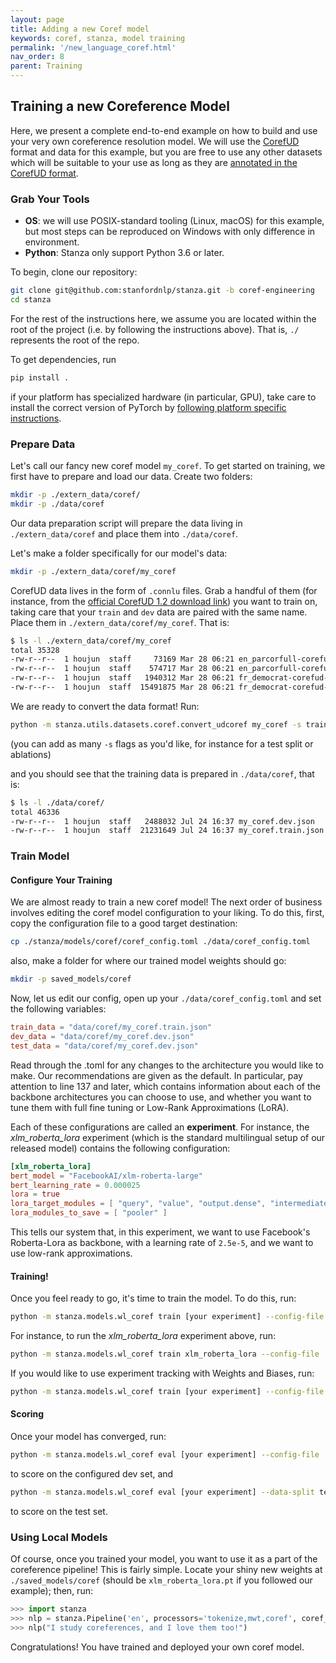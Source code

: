 ```yaml
---
layout: page
title: Adding a new Coref model
keywords: coref, stanza, model training
permalink: '/new_language_coref.html'
nav_order: 8
parent: Training
---
```


## Training a new Coreference Model

Here, we present a complete end-to-end example on how to build and use your very own coreference resolution model. We will use the [CorefUD](https://ufal.mff.cuni.cz/corefud) format and data for this example, but you are free to use any other datasets which will be suitable to your use as long as they are [annotated in the CorefUD format](https://ufal.mff.cuni.cz/~popel/corefud-1.0/corefud-1.0-format.pdf).

### Grab Your Tools

- **OS**: we will use POSIX-standard tooling (Linux, macOS) for this example, but most steps can be reproduced on Windows with only difference in environment.
- **Python**: Stanza only support Python 3.6 or later.

To begin, clone our repository:

<!-- TODO CHANGE THIS TO DEV UPON RELEASE -->

```bash
git clone git@github.com:stanfordnlp/stanza.git -b coref-engineering
cd stanza
```

For the rest of the instructions here, we assume you are located within the root of the project (i.e. by following the instructions above). That is, `./` represents the root of the repo.

To get dependencies, run 

```bash
pip install .
```

if your platform has specialized hardware (in particular, GPU), take care to install the correct version of PyTorch by [following platform specific instructions](https://pytorch.org/).

### Prepare Data

Let's call our fancy new coref model `my_coref`. To get started on training, we first have to prepare and load our data. Create two folders:

```bash
mkdir -p ./extern_data/coref/
mkdir -p ./data/coref
```

Our data preparation script will prepare the data living in `./extern_data/coref` and place them into `./data/coref`.

Let's make a folder specifically for our model's data:

```bash
mkdir -p ./extern_data/coref/my_coref
```

CorefUD data lives in the form of `.connlu` files. Grab a handful of them (for instance, from the [official CorefUD 1.2 download link](https://lindat.mff.cuni.cz/repository/xmlui/bitstream/handle/11234/1-5478/CorefUD-1.2-public.zip)) you want to train on, taking care that your `train` and `dev` data are paired with the same name. Place them in `./extern_data/coref/my_coref`. That is:

```bash
$ ls -l ./extern_data/coref/my_coref
total 35328
-rw-r--r--  1 houjun  staff     73169 Mar 28 06:21 en_parcorfull-corefud-dev.conllu
-rw-r--r--  1 houjun  staff    574717 Mar 28 06:21 en_parcorfull-corefud-train.conllu
-rw-r--r--  1 houjun  staff   1940312 Mar 28 06:21 fr_democrat-corefud-dev.conllu
-rw-r--r--  1 houjun  staff  15491875 Mar 28 06:21 fr_democrat-corefud-train.conllu
```

We are ready to convert the data format! Run:

```bash
python -m stanza.utils.datasets.coref.convert_udcoref my_coref -s train -s dev
```

(you can add as many `-s` flags as you'd like, for instance for a test split or ablations)

and you should see that the training data is prepared in `./data/coref`, that is:

```bash
$ ls -l ./data/coref/
total 46336
-rw-r--r--  1 houjun  staff   2488032 Jul 24 16:37 my_coref.dev.json
-rw-r--r--  1 houjun  staff  21231649 Jul 24 16:37 my_coref.train.json
```

### Train Model

#### Configure Your Training

We are almost ready to train a new coref model! The next order of business involves editing the coref model configuration to your liking. To do this, first, copy the configuration file to a good target destination:

```bash
cp ./stanza/models/coref/coref_config.toml ./data/coref_config.toml
```

also, make a folder for where our trained model weights should go:

```bash
mkdir -p saved_models/coref
```

Now, let us edit our config, open up your `./data/coref_config.toml` and set the following variables:

```toml
train_data = "data/coref/my_coref.train.json"
dev_data = "data/coref/my_coref.dev.json"
test_data = "data/coref/my_coref.dev.json"
```

Read through the .toml for any changes to the architecture you would like to make. Our recommendations are given as the default. In particular, pay attention to line 137 and later, which contains information about each of the backbone architectures you can choose to use, and whether you want to tune them with full fine tuning or Low-Rank Approximations (LoRA).

Each of these configurations are called an **experiment**. For instance, the *xlm_roberta_lora* experiment (which is the standard multilingual setup of our released model) contains the following configuration:

```toml
[xlm_roberta_lora]
bert_model = "FacebookAI/xlm-roberta-large"
bert_learning_rate = 0.000025
lora = true
lora_target_modules = [ "query", "value", "output.dense", "intermediate.dense" ]
lora_modules_to_save = [ "pooler" ]
```

This tells our system that, in this experiment, we want to use Facebook's Roberta-Lora as backbone, with a learning rate of `2.5e-5`, and we want to use low-rank approximations.

#### Training!
Once you feel ready to go, it's time to train the model. To do this, run:

```bash
python -m stanza.models.wl_coref train [your experiment] --config-file ./data/coref_config.toml
```

For instance, to run the *xlm_roberta_lora* experiment above, run:

```bash
python -m stanza.models.wl_coref train xlm_roberta_lora --config-file ./data/coref_config.toml
```

If you would like to use experiment tracking with Weights and Biases, run:

```bash
python -m stanza.models.wl_coref train [your experiment] --config-file ./data/coref_config.toml --wandb
```

#### Scoring

Once your model has converged, run:

```bash
python -m stanza.models.wl_coref eval [your experiment] --config-file ./data/coref_config.toml
```

to score on the configured dev set, and 

```bash
python -m stanza.models.wl_coref eval [your experiment] --data-split test --config-file ./data/coref_config.toml
```

to score on the test set.

### Using Local Models

Of course, once you trained your model, you want to use it as a part of the coreference pipeline! This is fairly simple. Locate your shiny new weights at `./saved_models/coref` (should be `xlm_roberta_lora.pt` if you followed our example); then, run:

```python
>>> import stanza
>>> nlp = stanza.Pipeline('en', processors='tokenize,mwt,coref', coref_model_path="./saved_models/coref/xlm_roberta_lora.pt")
>>> nlp("I study coreferences, and I love them too!")
```

Congratulations! You have trained and deployed your own coref model.
